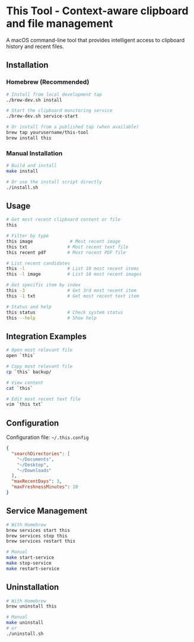 # This Tool - Context-aware clipboard and file management

A macOS command-line tool that provides intelligent access to clipboard history and recent files.

## Installation

### Homebrew (Recommended)

```bash
# Install from local development tap
./brew-dev.sh install

# Start the clipboard monitoring service
./brew-dev.sh service-start

# Or install from a published tap (when available)
brew tap yourusername/this-tool
brew install this
```

### Manual Installation

```bash
# Build and install
make install

# Or use the install script directly
./install.sh
```

## Usage

```bash
# Get most recent clipboard content or file
this

# Filter by type
this image              # Most recent image
this txt               # Most recent text file
this recent pdf        # Most recent PDF file

# List recent candidates
this -l                # List 10 most recent items
this -l image          # List 10 most recent images

# Get specific item by index
this -3                # Get 3rd most recent item
this -1 txt            # Get most recent text item

# Status and help
this status            # Check system status
this --help            # Show help
```

## Integration Examples

```bash
# Open most relevant file
open `this`

# Copy most relevant file
cp `this` backup/

# View content
cat `this`

# Edit most recent text file
vim `this txt`
```

## Configuration

Configuration file: `~/.this.config`

```json
{
  "searchDirectories": [
    "~/Documents",
    "~/Desktop", 
    "~/Downloads"
  ],
  "maxRecentDays": 3,
  "maxFreshnessMinutes": 10
}
```

## Service Management

```bash
# With Homebrew
brew services start this
brew services stop this
brew services restart this

# Manual
make start-service
make stop-service
make restart-service
```

## Uninstallation

```bash
# With Homebrew
brew uninstall this

# Manual
make uninstall
# or
./uninstall.sh
```
